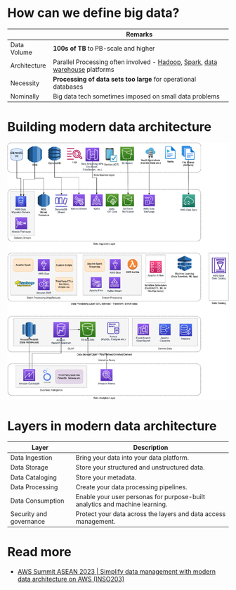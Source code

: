 # How can we define big data?

|              | Remarks                                                                                                                                                                     |
|--------------|-----------------------------------------------------------------------------------------------------------------------------------------------------------------------------|
| Data Volume  | **100s of TB** to PB-scale and higher                                                                                                                                     |
| Architecture | Parallel Processing often involved - [Hadoop](ApacheHadoop/Readme.md), [Spark](ETLServices/ApacheSpark.md), [data warehouse](StorageDBs/DataWarehouses/Readme.md) platforms |
| Necessity    | **Processing of data sets too large** for operational databases                                                                                                             |
| Nominally    | Big data tech sometimes imposed on small data problems                                                                                                                      |

# Building modern data architecture

![](Data-Architecture-ETL-Ingestion-Processing-Analytics.png)

# Layers in modern data architecture

| Layer                   | Description                                                                 |
|-------------------------|-----------------------------------------------------------------------------|
| Data Ingestion          | Bring your data into your data platform.                                    |
| Data Storage            | Store your structured and unstructured data.                                |
| Data Cataloging         | Store your metadata.                                                        |
| Data Processing         | Create your data processing pipelines.                                      |
| Data Consumption        | Enable your user personas for purpose-built analytics and machine learning. |
| Security and governance | Protect your data across the layers and data access management.             |

# Read more
- [AWS Summit ASEAN 2023 | Simplify data management with modern data architecture on AWS (INSO203)](https://www.youtube.com/watch?v=hwF0AZaUc6U)